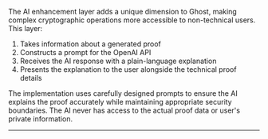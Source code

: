 The AI enhancement layer adds a unique dimension to Ghost, making complex cryptographic operations more accessible to non-technical users. This layer:

1. Takes information about a generated proof
2. Constructs a prompt for the OpenAI API
3. Receives the AI response with a plain-language explanation
4. Presents the explanation to the user alongside the technical proof details

The implementation uses carefully designed prompts to ensure the AI explains the proof accurately while maintaining appropriate security boundaries. The AI never has access to the actual proof data or user's private information.

---
